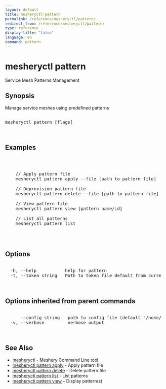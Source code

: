 ```yaml
---
layout: default
title: mesheryctl-pattern
permalink: /reference/mesheryctl/pattern/
redirect_from: /reference/mesheryctl/pattern/
type: reference
display-title: "false"
language: en
command: pattern
---
```


# mesheryctl pattern

Service Mesh Patterns Management

## Synopsis

Manage service meshes using predefined patterns

<pre class='codeblock-pre'>
<div class='codeblock'>
mesheryctl pattern [flags]

</div>
</pre> 

## Examples

<pre class='codeblock-pre'>
<div class='codeblock'>


	// Apply pattern file
	mesheryctl pattern apply --file [path to pattern file]

	// Deprovision pattern file
	mesheryctl pattern delete --file [path to pattern file]

	// View pattern file
	mesheryctl pattern view [pattern name/id]

	// List all patterns
	mesheryctl pattern list
	

</div>
</pre> 

## Options

<pre class='codeblock-pre'>
<div class='codeblock'>
  -h, --help           help for pattern
  -t, --token string   Path to token file default from current context

</div>
</pre>

## Options inherited from parent commands

<pre class='codeblock-pre'>
<div class='codeblock'>
      --config string   path to config file (default "/home/admin-pc/.meshery/config.yaml")
  -v, --verbose         verbose output

</div>
</pre>

## See Also

* [mesheryctl](/reference/mesheryctl/main)	 - Meshery Command Line tool
* [mesheryctl pattern apply](apply/)	 - Apply pattern file
* [mesheryctl pattern delete](delete/)	 - Delete pattern file
* [mesheryctl pattern list](list/)	 - List patterns
* [mesheryctl pattern view](view/)	 - Display pattern(s)

